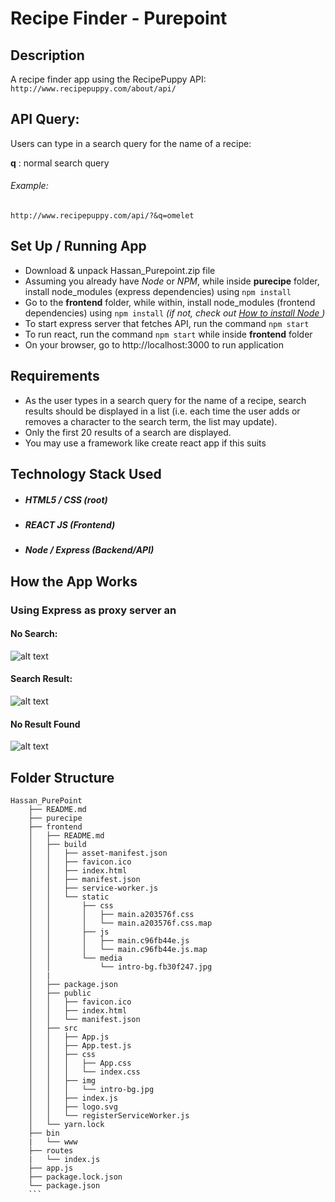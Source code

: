 # Recipe Finder - Purepoint

## Description
A recipe finder app using the RecipePuppy API: `http://www.recipepuppy.com/about/api/`



## API Query:
Users can type in a search query for the name of a recipe:

**q** : normal search query
###### Example:
`http://www.recipepuppy.com/api/?&q=omelet`


## Set Up / Running App
- Download & unpack Hassan_Purepoint.zip file
- Assuming you already have *Node* or *NPM*, while inside **purecipe** folder, install node_modules (express dependencies) using `npm install`
- Go to the **frontend** folder, while within, install node_modules (frontend dependencies) using `npm install`  *(if not, check out [How to install Node ](https://nodejs.org/en/download/package-manager/))*
- To start express server that fetches API, run the command `npm start` 
- To run react, run the command `npm start` while inside **frontend** folder
- On your browser, go to http://localhost:3000 to run application


## Requirements
* As the user types in a search query for the name of a recipe, search results should be
displayed in a list (i.e. each time the user adds or removes a character to the search
term, the list may update).
* Only the first 20 results of a search are displayed.
* You may use a framework like create react app if this suits



## Technology Stack Used
* ##### HTML5 / CSS (root)
* ##### REACT JS (Frontend)
* ##### Node / Express (Backend/API)

## How the App Works
### Using Express as proxy server an


#### No Search:
![alt text](https://docs.google.com/uc?id=1OfOgWdloEvD6BziAwo85PhHHAqIUBULP "screenshot1")



#### Search Result:
![alt text](https://docs.google.com/uc?id=1esNgdUoWj_kUlZ_exMWe8ckz5O6Uhpmg "screenshot2")


#### No Result Found
![alt text](https://docs.google.com/uc?id=1s9MvR_HGWg03WGL6QxNSuFo6ETtAq5xk "screenshot3")




## Folder Structure
```
Hassan_PurePoint
    ├── README.md
    ├── purecipe
    ├── frontend
    │   ├── README.md
    │   ├── build
    │   │   ├── asset-manifest.json
    │   │   ├── favicon.ico
    │   │   ├── index.html
    │   │   ├── manifest.json
    │   │   ├── service-worker.js
    │   │   └── static
    │   │       ├── css
    │   │       │   ├── main.a203576f.css
    │   │       │   └── main.a203576f.css.map
    │   │       ├── js
    │   │       │   ├── main.c96fb44e.js
    │   │       │   └── main.c96fb44e.js.map
    │   │       └── media
    │   │           └── intro-bg.fb30f247.jpg
    │   |
    │   ├── package.json
    │   ├── public
    │   │   ├── favicon.ico
    │   │   ├── index.html
    │   │   └── manifest.json
    │   ├── src
    │   │   ├── App.js
    │   │   ├── App.test.js
    │   │   ├── css
    │   │   │   ├── App.css
    │   │   │   └── index.css
    │   │   ├── img
    │   │   │   └── intro-bg.jpg
    │   │   ├── index.js
    │   │   ├── logo.svg
    │   │   └── registerServiceWorker.js
    │   └── yarn.lock
    ├── bin 
    |   └── www
    ├── routes
    |   └── index.js
    ├── app.js
    ├── package.lock.json
    └── package.json
    ```
      

